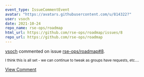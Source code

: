 ```yaml
---
event_type: IssueCommentEvent
avatar: "https://avatars.githubusercontent.com/u/814322?"
user: vsoch
date: 2021-10-24
repo_name: rse-ops/roadmap
html_url: https://github.com/rse-ops/roadmap/issues/8
repo_url: https://github.com/rse-ops/roadmap
---
```


<a href='https://github.com/vsoch' target='_blank'>vsoch</a> commented on issue <a href='https://github.com/rse-ops/roadmap/issues/8' target='_blank'>rse-ops/roadmap#8</a>.

<small>I think this is all set - we can continue to tweak as groups have requests, etc....</small>

<a href='https://github.com/rse-ops/roadmap/issues/8' target='_blank'>View Comment</a>
